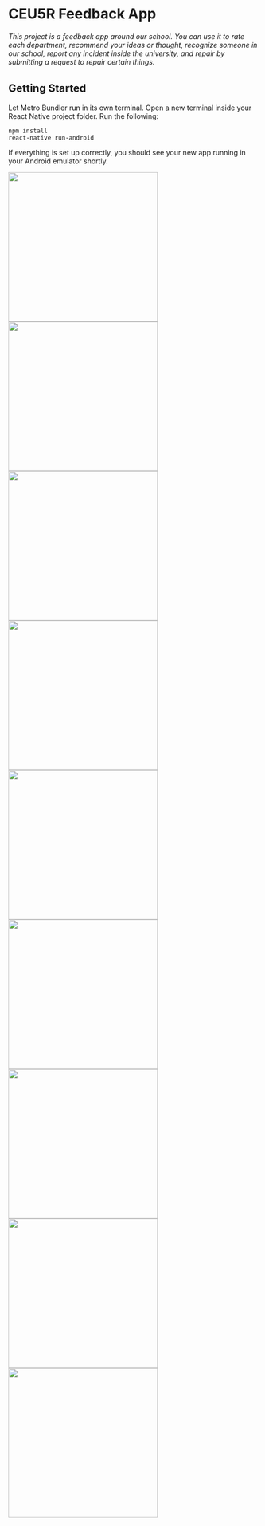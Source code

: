# CEU5R Feedback App
###### This project is a feedback app around our school. You can use it to rate each department, recommend your ideas or thought, recognize someone in our school, report any incident inside the university, and repair by submitting a request to repair certain things.

## Getting Started 
Let Metro Bundler run in its own terminal. Open a new terminal inside your React Native project folder. Run the following:
```
npm install
react-native run-android
```
If everything is set up correctly, you should see your new app running in your Android emulator shortly.

<img src="https://github.com/justineearlfern/Feedback_App/blob/master/photo/01.png" width="300" /><img src="https://github.com/justineearlfern/Feedback_App/blob/master/photo/02.png" width="300" />
<img src="https://github.com/justineearlfern/Feedback_App/blob/master/photo/03.png" width="300" />
<img src="https://github.com/justineearlfern/Feedback_App/blob/master/photo/04.png" width="300" />
<img src="https://github.com/justineearlfern/Feedback_App/blob/master/photo/05.png" width="300" />
<img src="https://github.com/justineearlfern/Feedback_App/blob/master/photo/06.png" width="300" />
<img src="https://github.com/justineearlfern/Feedback_App/blob/master/photo/07.png" width="300" />
<img src="(https://github.com/justineearlfern/Feedback_App/blob/master/photo/08.png" width="300" />
<img src="https://github.com/justineearlfern/Feedback_App/blob/master/photo/09.png" width="300" />




